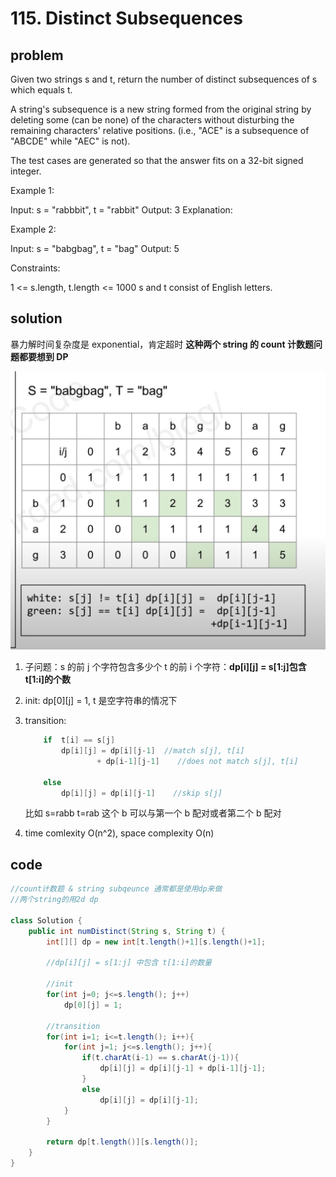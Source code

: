# 115. Distinct Subsequences

## problem

Given two strings s and t, return the number of distinct subsequences of s which equals t.

A string's subsequence is a new string formed from the original string by deleting some (can be none) of the characters without disturbing the remaining characters' relative positions. (i.e., "ACE" is a subsequence of "ABCDE" while "AEC" is not).

The test cases are generated so that the answer fits on a 32-bit signed integer.

Example 1:

Input: s = "rabbbit", t = "rabbit"
Output: 3
Explanation:

Example 2:

Input: s = "babgbag", t = "bag"
Output: 5

Constraints:

1 <= s.length, t.length <= 1000
s and t consist of English letters.

## solution

暴力解时间复杂度是 exponential，肯定超时
**这种两个 string 的 count 计数题问题都要想到 DP**

![115](../images/115.jpg)

1. 子问题：s 的前 j 个字符包含多少个 t 的前 i 个字符：**dp[i][j] = s[1:j]包含 t[1:i]的个数**

2. init:
   dp[0][j] = 1, t 是空字符串的情况下

3. transition:

   ```java
       if  t[i] == s[j]
           dp[i][j] = dp[i][j-1]  //match s[j], t[i]
                   + dp[i-1][j-1]    //does not match s[j], t[i]

       else
           dp[i][j] = dp[i][j-1]    //skip s[j]
   ```

   比如 s=rabb t=rab 这个 b 可以与第一个 b 配对或者第二个 b 配对

4. time comlexity O(n^2), space complexity O(n)

## code

```java
//count计数题 & string subqeunce 通常都是使用dp来做
//两个string的用2d dp

class Solution {
    public int numDistinct(String s, String t) {
        int[][] dp = new int[t.length()+1][s.length()+1];

        //dp[i][j] = s[1:j] 中包含 t[1:i]的数量

        //init
        for(int j=0; j<=s.length(); j++)
            dp[0][j] = 1;

        //transition
        for(int i=1; i<=t.length(); i++){
            for(int j=1; j<=s.length(); j++){
                if(t.charAt(i-1) == s.charAt(j-1)){
                    dp[i][j] = dp[i][j-1] + dp[i-1][j-1];
                }
                else
                    dp[i][j] = dp[i][j-1];
            }
        }

        return dp[t.length()][s.length()];
    }
}
```

